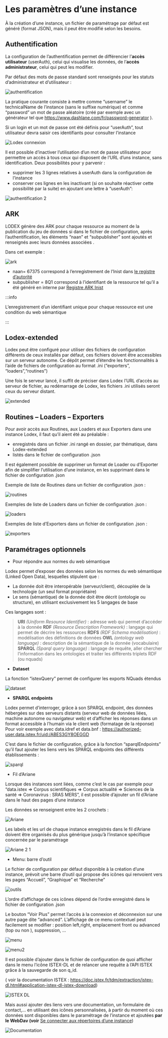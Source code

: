 # Les paramètres d’une instance

À la création d’une instance, un fichier de paramétrage par défaut est généré (format JSON), mais il peut être modifié
selon les besoins.

## Authentification

La configuration de l’authentification permet de différencier l’**accès utilisateur** (userAuth),
celui qui visualise les données, de l’**accès administrateur**, celui qui peut les modifier.

Par défaut des mots de passe standard sont renseignés pour les statuts d’administrateur et d’utilisateur :

![authentification](./assets/authentification.png)

La pratique courante consiste à mettre comme “username” le technicalName de l’instance (sans le suffixe numérique)
et comme “password” un mot de passe aléatoire (créé par exemple avec un générateur tel
que https://www.dashlane.com/fr/password-generator ).

Si un login et un mot de passe ont été définis pour “userAuth”,
tout utilisateur devra saisir ces identifiants pour consulter l’instance

![Lodex connexion](./assets/Lodex_connexion.jpg)

Il est possible d’inactiver l’utilisation d’un mot de passe utilisateur pour permettre un accès
à tous ceux qui disposent de l’URL d’uns instance, sans identification.
Deux possibilités pour y parvenir :

- supprimer les 3 lignes relatives à userAuth dans la configuration de l’instance
- conserver ces lignes en les inactivant (si on souhaite réactiver cette possibilité par la suite)
  en ajoutant une lettre à “userAuth”:

![authentification 2](./assets/authentification_2.png)

## ARK

LODEX génère des ARK pour chaque ressource au moment de la publication du jeu de données si dans le fichier de
configuration,
après l’authentification, les éléments “naan” et “subpublisher” sont ajoutés et renseignés avec leurs données
associées .

Dans cet exemple :

![ark](./assets/ark.png)

- naan= 67375 correspond à l’enregistrement de l’Inist
  dans [le registre d’autorité](https://n2t.net/e/pub/naan_table.html)
- subpublisher = 8Q1 correspond à l’identifiant de la ressource tel qu’il a été généré en interne
  par [Registre ARK Inist](http://vpezark.intra.inist.fr:35268/#/)

:::info

L’enregistrement d’un identifiant unique pour chaque ressource est une condition du web sémantique

:::

## Lodex-extended

Lodex peut être configuré pour utiliser des fichiers de configuration différents de ceux installés par défaut,
ces fichiers doivent être accessibles sur un serveur autonome.
Ce dépôt permet d’étendre les fonctionnalités à l’aide de fichiers de configuration au format .ini (“exporters”,
“loaders”,“routines”)

Une fois le serveur lancé, il suffit de préciser dans Lodex l’URL d’accès au serveur de fichier,
au redémarrage de Lodex, les fichiers .ini utilisés seront ceux du serveur distant.

![extended](./assets/extended.png)

## Routines – Loaders – Exporters

Pour avoir accès aux Routines, aux Loaders et aux Exporters dans une instance Lodex, il faut qu’il aient été au
préalable :

- enregistrés dans un fichier .ini rangé en dossier, par thématique, dans Lodex-extended
- listés dans le fichier de configuration .json

Il est également possible de supprimer un format de Loader ou d’Exporter afin de simplifier l’utilisation d’une
instance,
en les supprimant dans le fichier de configuration .json

Exemple de liste de Routines dans un fichier de configuration .json :

![routines](./assets/routines.png)

Exemples de liste de Loaders dans un fichier de configuration .json :

![loaders](./assets/loaders.png)

Exemples de liste d’Exporters dans un fichier de configuration .json :

![exporters](./assets/exporters.png)

## Paramétrages optionnels

- Pour répondre aux normes du web sémantique

Lodex permet d’exposer des données selon les normes du web sémantique (Linked Open Data), lesquelles stipulent que :

- La donnée doit être interopérable (serveur/client), découplée de la technologie (un seul format propriétaire)
- Le sens (sémantique) de la donnée doit être décrit (ontologie ou structure), en utilisant exclusivement les 5 langages
  de base

Ces langages sont :

> **URI** *(Uniform Resource Identifier)* : adresse web qui permet d’accéder à la donnée
> **RDF** *(Resource Description Framework)* : langage qui permet de décrire les ressources
> **RDFS** *(RDF Schema modélisation)* :  modélisation des définitions de données
> **OWL** *(ontology web language)* :  description de la sémantique de la donnée (vocabulaire)
> **SPARQL** *(Sparql query language)* : langage de requête, aller chercher l’information dans les ontologies
> et traiter les différents triplets RDF (ou nquads)

- **Dataset**

La fonction “istexQuery” permet de configurer les exports NQuads étendus

![dataset](./assets/dataset.png)

- **SPARQL endpoints**

Lodex permet d’interroger, grâce à son SPARQL endpoint, des données hébergées sur des serveurs distants
(serveur web de données liées, machine autonome ou navigateur web)
et d’afficher les réponses dans un format accessible à l’humain via le client web (formatage de la réponse)
Pour voir exemple avec data.idref et data.bnf : https://authorized-user.data.istex.fr/uid:/ABES3GY8OEGGD

C’est dans le fichier de configuration,
grâce à la fonction “sparqlEndpoints” qu’il faut ajouter les liens vers les SPARQL endpoints des différents
établissements :

![sparql](./assets/sparql.png)

- Fil d’Ariane

Lorsque des instances sont liées,
comme c’est le cas par exemple pour “data.istex => Corpus scientifiques => Corpus actualité => Sciences de la santé =>
Coronavirus : SRAS MERS”,
il est possible d’ajouter un fil d’Ariane dans le haut des pages d’une instance

Les données se renseignent entre les 2 crochets :

![Ariane](./assets/Ariane.png)

Les labels et les url de chaque instance enregistrés dans le fil d’Ariane doivent être organisés
du plus générique jusqu’à l’instance spécifique concernée par le paramétrage

![Ariane 2 1](./assets/Ariane2-1.png)

- Menu: barre d’outil

Le fichier de configuration par défaut disponible à la création d’une instance,
prévoit une barre d’outil qui propose des icônes qui renvoient vers les pages “Accueil”, “Graphique” et “Recherche”

![outils](./assets/outils.png)

L’ordre d’affichage de ces icônes dépend de l’ordre enregistré dans le fichier de configuration .json

Le bouton “Voir Plus” permet l’accès à la connexion et déconnexion sur une autre page dite “advanced“.
L’affichage de ce menu contextuel peut facilement se modifier : position left,right,
emplacement front ou advanced (top ou non ), suppression, …

![menu](./assets/menu.png)

![menu2](./assets/menu2.png)

Il est possible d’ajouter dans le fichier de configuration de quoi afficher dans le menu l’icône ISTEX-DL
et de relancer une requête à l’API ISTEX grâce à la sauvegarde de son q_id.

( voir la documentation ISTEX : https://doc.istex.fr/tdm/extraction/istex-dl.html#application-istex-dl-istex-download)

![ISTEX DL](./assets/ISTEX-DL.png)

Mais aussi ajouter des liens vers une documentation, un formulaire de contact,… en utilisant des icônes personnalisées,
à partir du moment où ces données sont disponibles dans le paramétrage de l’instance et ajoutées **par le WebDav
(voir** [Se connecter aux répertoires d’une instance](./login-instance-repository))

![Documentation](./assets/documentation.png)
